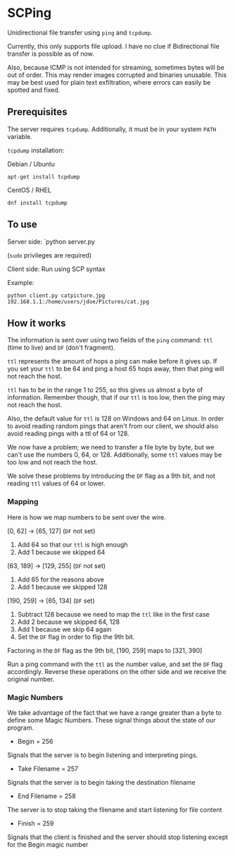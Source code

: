 # SCPing

Unidirectional file transfer using `ping` and `tcpdump`.

Currently, this only supports file upload. I have no clue if Bidirectional file transfer is possible as of now.

Also, because ICMP is not intended for streaming, sometimes bytes will be out of order. This may render images corrupted and binaries unusable. This may be best used for plain text exfiltration, where errors can easily be spotted and fixed.

## Prerequisites

The server requires `tcpdump`. Additionally, it must be in your system `PATH` variable.

`tcpdump` installation:

Debian / Ubuntu

`apt-get install tcpdump`

CentOS / RHEL

`dnf install tcpdump`

## To use

Server side: 
`python server.py

(`sudo` privileges are required)

Client side: Run using SCP syntax

Example:

`python client.py catpicture.jpg 192.168.1.1:/home/users/jdoe/Pictures/cat.jpg`

## How it works

The information is sent over using two fields of the `ping` command: `ttl` (time to live) and `DF` (don't fragment).

`ttl` represents the amount of hops a ping can make before it gives up. If you set your `ttl` to be 64 and ping a host 65 hops away, then that ping will not reach the host.

`ttl` has to be in the range 1 to 255, so this gives us almost a byte of information. Remember though, that if our `ttl` is too low, then the ping may not reach the host.

Also, the default value for `ttl` is 128 on Windows and 64 on Linux. In order to avoid reading random pings that aren't from our client, we should also avoid reading pings with a ttl of 64 or 128.

We now have a problem; we need to transfer a file byte by byte, but we can't use the numbers 0, 64, or 128. Additionally, some `ttl` values may be too low and not reach the host.

We solve these problems by introducing the `DF` flag as a 9th bit, and not reading `ttl` values of 64 or lower.

### Mapping

Here is how we map numbers to be sent over the wire.

[0, 62] -> [65, 127] (`DF` not set)

1. Add 64 so that our `ttl` is high enough
2. Add 1 because we skipped 64

[63, 189] -> [129, 255] (`DF` not set)

1. Add 65 for the reasons above
2. Add 1 because we skipped 128

[190, 259] -> [65, 134] (`DF` set)

1. Subtract 128 because we need to map the `ttl` like in the first case
2. Add 2 because we skipped 64, 128
3. Add 1 because we skip 64 again
4. Set the `DF` flag in order to flip the 9th bit.

Factoring in the `DF` flag as the 9th bit, [190, 259] maps to [321, 390]

Run a ping command with the `ttl` as the number value, and set the `DF` flag accordingly. Reverse these operations on the other side and we receive the original number.

### Magic Numbers

We take advantage of the fact that we have a range greater than a byte to define some Magic Numbers. These signal things about the state of our program.

- Begin = 256

Signals that the server is to begin listening and interpreting pings.

- Take Filename = 257

Signals that the server is to begin taking the destination filename

- End Filename = 258

The server is to stop taking the filename and start listening for file content

- Finish = 259

Signals that the client is finished and the server should stop listening except for the Begin magic number